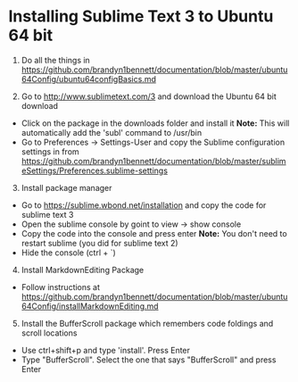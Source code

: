Installing Sublime Text 3 to Ubuntu 64 bit
==========================================

1. Do all the things in https://github.com/brandyn1bennett/documentation/blob/master/ubuntu64Config/ubuntu64configBasics.md

2. Go to http://www.sublimetext.com/3 and download the Ubuntu 64 bit download
  * Click on the package in the downloads folder and install it
    **Note:** This will automatically add the 'subl' command to /usr/bin
  * Go to Preferences -> Settings-User and copy the Sublime configuration settings in from https://github.com/brandyn1bennett/documentation/blob/master/sublimeSettings/Preferences.sublime-settings

3. Install package manager
  * Go to https://sublime.wbond.net/installation and copy the code for sublime text 3
  * Open the sublime console by goint to view -> show console
  * Copy the code into the console and press enter
    **Note:** You don't need to restart sublime (you did for sublime text 2)
  * Hide the console (ctrl + `)

4. Install MarkdownEditing Package
  * Follow instructions at https://github.com/brandyn1bennett/documentation/blob/master/ubuntu64Config/installMarkdownEditing.md

5. Install the BufferScroll package which remembers code foldings and scroll locations
  * Use ctrl+shift+p and type 'install'. Press Enter
  * Type "BufferScroll". Select the one that says "BufferScroll" and press Enter
